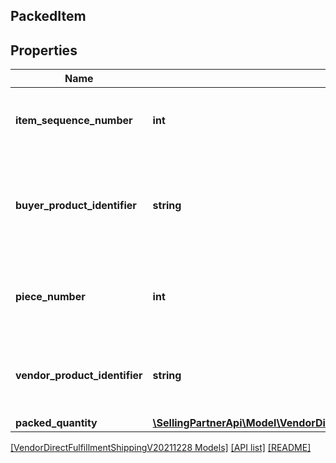 ## PackedItem

## Properties

Name | Type | Description | Notes
------------ | ------------- | ------------- | -------------
**item_sequence_number** | **int** | Item Sequence Number for the item. This must be the same value as sent in the order for a given item. |
**buyer_product_identifier** | **string** | Buyer's Standard Identification Number (ASIN) of an item. Either buyerProductIdentifier or vendorProductIdentifier is required. | [optional]
**piece_number** | **int** | The piece number of the item in this container. This is required when the item is split across different containers. | [optional]
**vendor_product_identifier** | **string** | The vendor selected product identification of the item. Should be the same as was sent in the Purchase Order, like SKU Number. | [optional]
**packed_quantity** | [**\SellingPartnerApi\Model\VendorDirectFulfillmentShippingV20211228\ItemQuantity**](ItemQuantity.md) |  |

[[VendorDirectFulfillmentShippingV20211228 Models]](../) [[API list]](../../Api) [[README]](../../../README.md)
